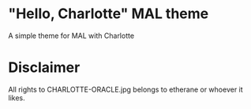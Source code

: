 # "Hello, Charlotte" MAL theme
A simple theme for MAL with Charlotte
# Disclaimer
All rights to CHARLOTTE-ORACLE.jpg belongs to etherane or whoever it likes.

